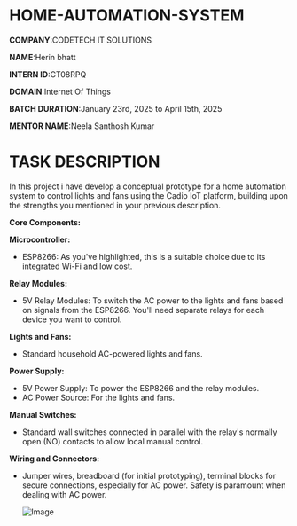 # HOME-AUTOMATION-SYSTEM

**COMPANY**:CODETECH IT SOLUTIONS

**NAME**:Herin bhatt

**INTERN ID**:CT08RPQ

**DOMAIN**:Internet Of Things

**BATCH DURATION**:January 23rd, 2025 to April 15th, 2025

**MENTOR NAME**:Neela Santhosh Kumar

# TASK DESCRIPTION

In this project i have develop a conceptual prototype for a home automation system to control lights and fans using the Cadio IoT platform, building upon the strengths you mentioned in your previous description.

**Core Components:**

**Microcontroller:**

- ESP8266: As you've highlighted, this is a suitable choice due to its integrated Wi-Fi and low cost.

**Relay Modules:**

- 5V Relay Modules: To switch the AC power to the lights and fans based on signals from the ESP8266. You'll need separate relays for each device you want to control.

**Lights and Fans:**

- Standard household AC-powered lights and fans.

**Power Supply:**

- 5V Power Supply: To power the ESP8266 and the relay modules.
- AC Power Source: For the lights and fans.

**Manual Switches:**

- Standard wall switches connected in parallel with the relay's normally open (NO) contacts to allow local manual control.

**Wiring and Connectors:**

- Jumper wires, breadboard (for initial prototyping), terminal blocks for secure connections, especially for AC power. Safety is paramount when dealing with AC power.

  ![Image](https://github.com/user-attachments/assets/ea2a6b62-49a0-48dd-902d-5edb4bcc3396)
